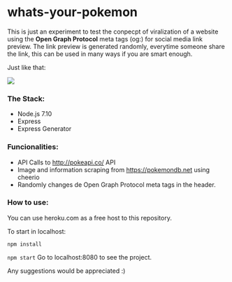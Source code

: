 # whats-your-pokemon
This is just an experiment to test the conpecpt of viralization of a website using the **Open Graph Protocol** meta tags (og:) for social media link preview.
The link preview is generated randomly, everytime someone share the link, this can be used in many ways if you are smart enough.

Just like that:

![](https://image.prntscr.com/image/ep-sEA1WSjC7b55177epYQ.png)


### The Stack:
- Node.js 7.10
- Express
- Express Generator
### Funcionalities:
- API Calls to http://pokeapi.co/ API
- Image and information scraping from https://pokemondb.net using cheerio
- Randomly changes de Open Graph Protocol meta tags in the header.

### How to use:
You can use heroku.com as a free host to this repository.

To start in localhost:

``
npm install
``

``
npm start
``
Go to localhost:8080 to see the project.

Any suggestions would be appreciated :)
